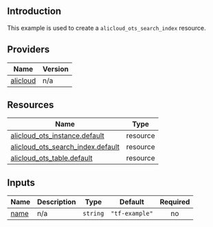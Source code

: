 <!-- BEGIN_TF_DOCS -->
## Introduction

This example is used to create a `alicloud_ots_search_index` resource.

## Providers

| Name | Version |
|------|---------|
| <a name="provider_alicloud"></a> [alicloud](#provider\_alicloud) | n/a |

## Resources

| Name | Type |
|------|------|
| [alicloud_ots_instance.default](https://registry.terraform.io/providers/aliyun/alicloud/latest/docs/resources/ots_instance) | resource |
| [alicloud_ots_search_index.default](https://registry.terraform.io/providers/aliyun/alicloud/latest/docs/resources/ots_search_index) | resource |
| [alicloud_ots_table.default](https://registry.terraform.io/providers/aliyun/alicloud/latest/docs/resources/ots_table) | resource |

## Inputs

| Name | Description | Type | Default | Required |
|------|-------------|------|---------|:--------:|
| <a name="input_name"></a> [name](#input\_name) | n/a | `string` | `"tf-example"` | no |
<!-- END_TF_DOCS -->    